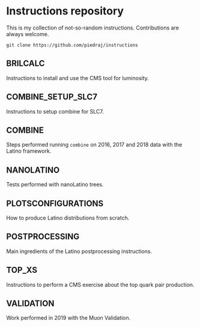 # Instructions repository

This is my collection of not-so-random instructions. Contributions are always welcome.

    git clone https://github.com/piedraj/instructions

## BRILCALC

Instructions to install and use the CMS tool for luminosity. 

## COMBINE_SETUP_SLC7

Instructions to setup combine for SLC7.

## COMBINE

Steps performed running `combine` on 2016, 2017 and 2018 data with the Latino framework.

## NANOLATINO

Tests performed with nanoLatino trees.

## PLOTSCONFIGURATIONS

How to produce Latino distributions from scratch.

## POSTPROCESSING

Main ingredients of the Latino postprocessing instructions.

## TOP_XS

Instructions to perform a CMS exercise about the top quark pair production.

## VALIDATION

Work performed in 2019 with the Muon Validation.
